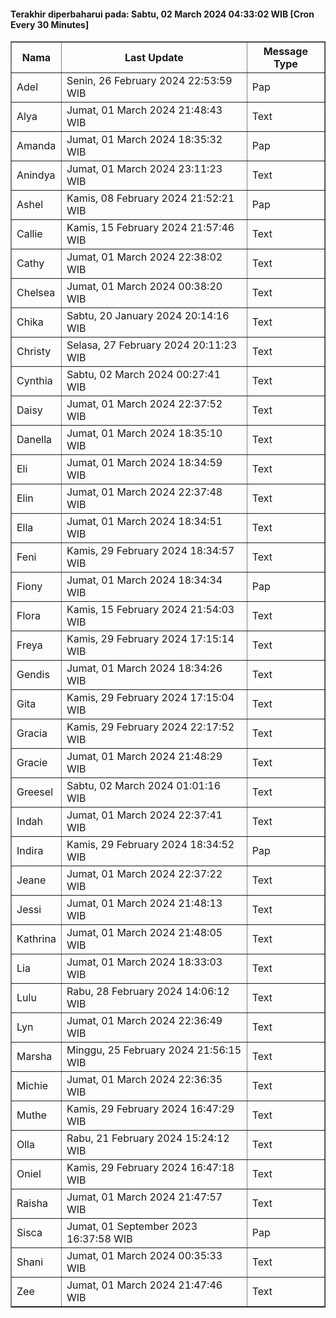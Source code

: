 #### Terakhir diperbaharui pada: Sabtu, 02 March 2024 04:33:02 WIB [Cron Every 30 Minutes]

<table border='1'><tr><th>Nama</th><th>Last Update</th><th>Message Type</th></tr><tr><td>Adel</td><td>Senin, 26 February 2024 22:53:59 WIB</td><td>Pap</td></tr><tr><td>Alya</td><td>Jumat, 01 March 2024 21:48:43 WIB</td><td>Text</td></tr><tr><td>Amanda</td><td>Jumat, 01 March 2024 18:35:32 WIB</td><td>Pap</td></tr><tr><td>Anindya</td><td>Jumat, 01 March 2024 23:11:23 WIB</td><td>Text</td></tr><tr><td>Ashel</td><td>Kamis, 08 February 2024 21:52:21 WIB</td><td>Pap</td></tr><tr><td>Callie</td><td>Kamis, 15 February 2024 21:57:46 WIB</td><td>Text</td></tr><tr><td>Cathy</td><td>Jumat, 01 March 2024 22:38:02 WIB</td><td>Text</td></tr><tr><td>Chelsea</td><td>Jumat, 01 March 2024 00:38:20 WIB</td><td>Text</td></tr><tr><td>Chika</td><td>Sabtu, 20 January 2024 20:14:16 WIB</td><td>Text</td></tr><tr><td>Christy</td><td>Selasa, 27 February 2024 20:11:23 WIB</td><td>Text</td></tr><tr><td>Cynthia</td><td>Sabtu, 02 March 2024 00:27:41 WIB</td><td>Text</td></tr><tr><td>Daisy</td><td>Jumat, 01 March 2024 22:37:52 WIB</td><td>Text</td></tr><tr><td>Danella</td><td>Jumat, 01 March 2024 18:35:10 WIB</td><td>Text</td></tr><tr><td>Eli</td><td>Jumat, 01 March 2024 18:34:59 WIB</td><td>Text</td></tr><tr><td>Elin</td><td>Jumat, 01 March 2024 22:37:48 WIB</td><td>Text</td></tr><tr><td>Ella</td><td>Jumat, 01 March 2024 18:34:51 WIB</td><td>Text</td></tr><tr><td>Feni</td><td>Kamis, 29 February 2024 18:34:57 WIB</td><td>Text</td></tr><tr><td>Fiony</td><td>Jumat, 01 March 2024 18:34:34 WIB</td><td>Pap</td></tr><tr><td>Flora</td><td>Kamis, 15 February 2024 21:54:03 WIB</td><td>Text</td></tr><tr><td>Freya</td><td>Kamis, 29 February 2024 17:15:14 WIB</td><td>Text</td></tr><tr><td>Gendis</td><td>Jumat, 01 March 2024 18:34:26 WIB</td><td>Text</td></tr><tr><td>Gita</td><td>Kamis, 29 February 2024 17:15:04 WIB</td><td>Text</td></tr><tr><td>Gracia</td><td>Kamis, 29 February 2024 22:17:52 WIB</td><td>Text</td></tr><tr><td>Gracie</td><td>Jumat, 01 March 2024 21:48:29 WIB</td><td>Text</td></tr><tr><td>Greesel</td><td>Sabtu, 02 March 2024 01:01:16 WIB</td><td>Text</td></tr><tr><td>Indah</td><td>Jumat, 01 March 2024 22:37:41 WIB</td><td>Text</td></tr><tr><td>Indira</td><td>Kamis, 29 February 2024 18:34:52 WIB</td><td>Pap</td></tr><tr><td>Jeane</td><td>Jumat, 01 March 2024 22:37:22 WIB</td><td>Text</td></tr><tr><td>Jessi</td><td>Jumat, 01 March 2024 21:48:13 WIB</td><td>Text</td></tr><tr><td>Kathrina</td><td>Jumat, 01 March 2024 21:48:05 WIB</td><td>Text</td></tr><tr><td>Lia</td><td>Jumat, 01 March 2024 18:33:03 WIB</td><td>Text</td></tr><tr><td>Lulu</td><td>Rabu, 28 February 2024 14:06:12 WIB</td><td>Text</td></tr><tr><td>Lyn</td><td>Jumat, 01 March 2024 22:36:49 WIB</td><td>Text</td></tr><tr><td>Marsha</td><td>Minggu, 25 February 2024 21:56:15 WIB</td><td>Text</td></tr><tr><td>Michie</td><td>Jumat, 01 March 2024 22:36:35 WIB</td><td>Text</td></tr><tr><td>Muthe</td><td>Kamis, 29 February 2024 16:47:29 WIB</td><td>Text</td></tr><tr><td>Olla</td><td>Rabu, 21 February 2024 15:24:12 WIB</td><td>Text</td></tr><tr><td>Oniel</td><td>Kamis, 29 February 2024 16:47:18 WIB</td><td>Text</td></tr><tr><td>Raisha</td><td>Jumat, 01 March 2024 21:47:57 WIB</td><td>Text</td></tr><tr><td>Sisca</td><td>Jumat, 01 September 2023 16:37:58 WIB</td><td>Pap</td></tr><tr><td>Shani</td><td>Jumat, 01 March 2024 00:35:33 WIB</td><td>Text</td></tr><tr><td>Zee</td><td>Jumat, 01 March 2024 21:47:46 WIB</td><td>Text</td></tr></table>